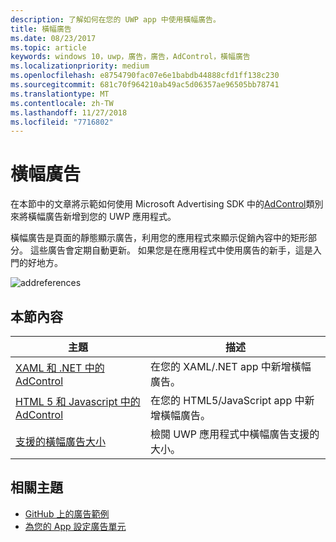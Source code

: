 ```yaml
---
description: 了解如何在您的 UWP app 中使用橫幅廣告。
title: 橫幅廣告
ms.date: 08/23/2017
ms.topic: article
keywords: windows 10，uwp，廣告，廣告，AdControl，橫幅廣告
ms.localizationpriority: medium
ms.openlocfilehash: e8754790fac07e6e1babdb44888cfd1ff138c230
ms.sourcegitcommit: 681c70f964210ab49ac5d06357ae96505bb78741
ms.translationtype: MT
ms.contentlocale: zh-TW
ms.lasthandoff: 11/27/2018
ms.locfileid: "7716802"
---
```

# <a name="banner-ads"></a>橫幅廣告

在本節中的文章將示範如何使用 Microsoft Advertising SDK 中的[AdControl](https://docs.microsoft.com/uwp/api/microsoft.advertising.winrt.ui.adcontrol)類別來將橫幅廣告新增到您的 UWP 應用程式。

橫幅廣告是頁面的靜態顯示廣告，利用您的應用程式來顯示促銷內容中的矩形部分。 這些廣告會定期自動更新。 如果您是在應用程式中使用廣告的新手，這是入門的好地方。

![addreferences](images/banner-ad.png)

## <a name="in-this-section"></a>本節內容

|  主題    | 描述 |               
|----------|-------|
| [XAML 和 .NET 中的 AdControl](adcontrol-in-xaml-and--net.md)     | 在您的 XAML/.NET app 中新增橫幅廣告。        |
| [HTML 5 和 Javascript 中的 AdControl](adcontrol-in-html-5-and-javascript.md)     | 在您的 HTML5/JavaScript app 中新增橫幅廣告。        |
| [支援的橫幅廣告大小](supported-ad-sizes-for-banner-ads.md)    |  檢閱 UWP 應用程式中橫幅廣告支援的大小。        |


## <a name="related-topics"></a>相關主題

* [GitHub 上的廣告範例](http://aka.ms/githubads)
* [為您的 App 設定廣告單元](set-up-ad-units-in-your-app.md)
